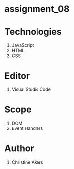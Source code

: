 # assignment_08

# Technologies
1. JavaScript
2. HTML
3. CSS

# Editor
1. Visual Studio Code

# Scope
1. DOM
2. Event Handlers

# Author
1. Christine Akers
